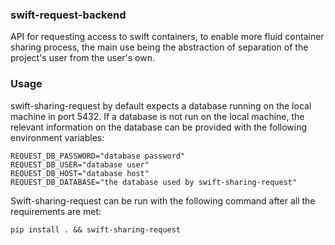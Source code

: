 ### swift-request-backend
API for requesting access to swift containers, to enable more fluid container
sharing process, the main use being the abstraction of separation of the
project's user from the user's own.

### Usage
swift-sharing-request by default expects a database running on the local
machine in port 5432. If a database is not run on the local machine, the
relevant information on the database can be provided with the following
environment variables:
```
REQUEST_DB_PASSWORD="database password"
REQUEST_DB_USER="database user"
REQUEST_DB_HOST="database host"
REQUEST_DB_DATABASE="the database used by swift-sharing-request"
```

Swift-sharing-request can be run with the following command after all the
requirements are met:
```
pip install . && swift-sharing-request
```
